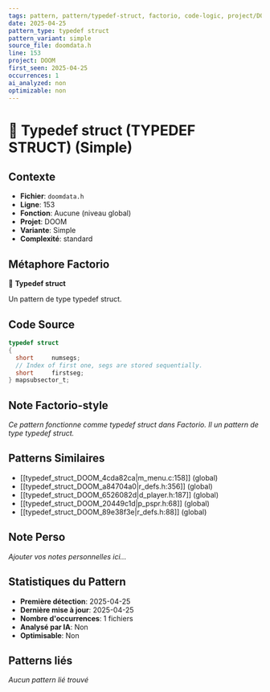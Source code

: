 ```yaml
---
tags: pattern, pattern/typedef-struct, factorio, code-logic, project/DOOM, pattern/variant/simple
date: 2025-04-25
pattern_type: typedef struct
pattern_variant: simple
source_file: doomdata.h
line: 153
project: DOOM
first_seen: 2025-04-25
occurrences: 1
ai_analyzed: non
optimizable: non
---
```


# 🔧 Typedef struct (TYPEDEF STRUCT) (Simple)

## Contexte
- **Fichier**: `doomdata.h`
- **Ligne**: 153
- **Fonction**: Aucune (niveau global)
- **Projet**: DOOM
- **Variante**: Simple
- **Complexité**: standard

## Métaphore Factorio
🔧 **Typedef struct**

Un pattern de type typedef struct.

## Code Source
```c
typedef struct
{
  short		numsegs;
  // Index of first one, segs are stored sequentially.
  short		firstseg;	
} mapsubsector_t;
```

## Note Factorio-style
*Ce pattern fonctionne comme typedef struct dans Factorio. Il un pattern de type typedef struct.*

## Patterns Similaires
- [[typedef_struct_DOOM_4cda82ca|m_menu.c:158]] (global)
- [[typedef_struct_DOOM_a84704a0|r_defs.h:356]] (global)
- [[typedef_struct_DOOM_6526082d|d_player.h:187]] (global)
- [[typedef_struct_DOOM_20449c1d|p_pspr.h:68]] (global)
- [[typedef_struct_DOOM_89e38f3e|r_defs.h:88]] (global)

## Note Perso
*Ajouter vos notes personnelles ici...*

## Statistiques du Pattern
- **Première détection**: 2025-04-25
- **Dernière mise à jour**: 2025-04-25
- **Nombre d'occurrences**: 1 fichiers
- **Analysé par IA**: Non
- **Optimisable**: Non

## Patterns liés
*Aucun pattern lié trouvé*
